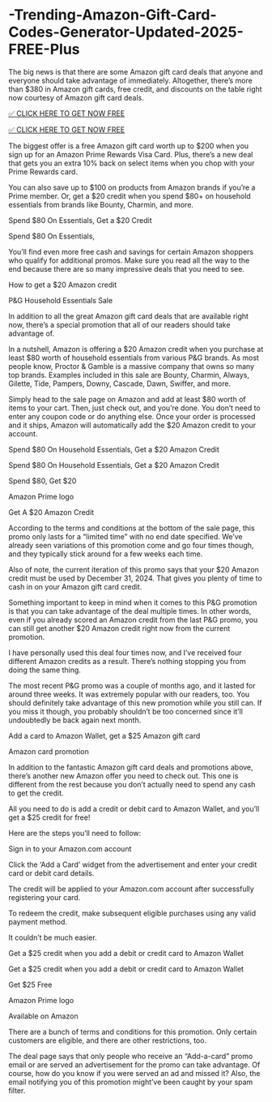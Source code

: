 # -Trending-Amazon-Gift-Card-Codes-Generator-Updated-2025-FREE-Plus
The big news is that there are some Amazon gift card deals that anyone and everyone should take advantage of immediately. Altogether, there’s more than $380 in Amazon gift cards, free credit, and discounts on the table right now courtesy of Amazon gift card deals.

[✅ CLICK HERE TO GET NOW FREE](https://shorter.me/nVzTR)

[✅ CLICK HERE TO GET NOW FREE](https://shorter.me/nVzTR)

The biggest offer is a free Amazon gift card worth up to $200 when you sign up for an Amazon Prime Rewards Visa Card. Plus, there’s a new deal that gets you an extra 10% back on select items when you chop with your Prime Rewards card.

You can also save up to $100 on products from Amazon brands if you’re a Prime member. Or, get a $20 credit when you spend $80+ on household essentials from brands like Bounty, Charmin, and more.

Spend $80 On Essentials, Get a $20 Credit

Spend $80 On Essentials,

You’ll find even more free cash and savings for certain Amazon shoppers who qualify for additional promos. Make sure you read all the way to the end because there are so many impressive deals that you need to see.

How to get a $20 Amazon credit

P&G Household Essentials Sale

In addition to all the great Amazon gift card deals that are available right now, there’s a special promotion that all of our readers should take advantage of.

In a nutshell, Amazon is offering a $20 Amazon credit when you purchase at least $80 worth of household essentials from various P&G brands. As most people know, Proctor & Gamble is a massive company that owns so many top brands. Examples included in this sale are Bounty, Charmin, Always, Gilette, Tide, Pampers, Downy, Cascade, Dawn, Swiffer, and more.

Simply head to the sale page on Amazon and add at least $80 worth of items to your cart. Then, just check out, and you’re done. You don’t need to enter any coupon code or do anything else. Once your order is processed and it ships, Amazon will automatically add the $20 Amazon credit to your account.

Spend $80 On Household Essentials, Get a $20 Amazon Credit

Spend $80 On Household Essentials, Get a $20 Amazon Credit

Spend $80, Get $20

Amazon Prime logo

Get A $20 Amazon Credit

According to the terms and conditions at the bottom of the sale page, this promo only lasts for a “limited time” with no end date specified. We’ve already seen variations of this promotion come and go four times though, and they typically stick around for a few weeks each time.

Also of note, the current iteration of this promo says that your $20 Amazon credit must be used by December 31, 2024. That gives you plenty of time to cash in on your Amazon gift card credit.

Something important to keep in mind when it comes to this P&G promotion is that you can take advantage of the deal multiple times. In other words, even if you already scored an Amazon credit from the last P&G promo, you can still get another $20 Amazon credit right now from the current promotion.

I have personally used this deal four times now, and I’ve received four different Amazon credits as a result. There’s nothing stopping you from doing the same thing.

The most recent P&G promo was a couple of months ago, and it lasted for around three weeks. It was extremely popular with our readers, too. You should definitely take advantage of this new promotion while you still can. If you miss it though, you probably shouldn’t be too concerned since it’ll undoubtedly be back again next month.

Add a card to Amazon Wallet, get a $25 Amazon gift card

Amazon card promotion

In addition to the fantastic Amazon gift card deals and promotions above, there’s another new Amazon offer you need to check out. This one is different from the rest because you don’t actually need to spend any cash to get the credit.

All you need to do is add a credit or debit card to Amazon Wallet, and you’ll get a $25 credit for free!

Here are the steps you’ll need to follow:

Sign in to your Amazon.com account

Click the ‘Add a Card’ widget from the advertisement and enter your credit card or debit card details.

The credit will be applied to your Amazon.com account after successfully registering your card.

To redeem the credit, make subsequent eligible purchases using any valid payment method.

It couldn’t be much easier.

Get a $25 credit when you add a debit or credit card to Amazon Wallet

Get a $25 credit when you add a debit or credit card to Amazon Wallet

Get $25 Free

Amazon Prime logo

Available on Amazon

There are a bunch of terms and conditions for this promotion. Only certain customers are eligible, and there are other restrictions, too.

The deal page says that only people who receive an “Add-a-card” promo email or are served an advertisement for the promo can take advantage. Of course, how do you know if you were served an ad and missed it? Also, the email notifying you of this promotion might’ve been caught by your spam filter.

